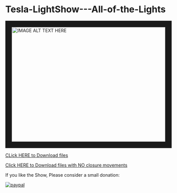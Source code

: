 # Tesla-LightShow---All-of-the-Lights

<a href="http://www.youtube.com/watch?feature=player_embedded&v=Va9t6SWx7WE
" target="_blank"><img src="http://img.youtube.com/vi/Va9t6SWx7WE/0.jpg" 
alt="IMAGE ALT TEXT HERE" width="480" height="360" border="20" /></a>

[CLick HERE to Download files](https://github.com/aaronac8/Tesla-LightShow---All-of-the-Lights/files/7798377/All.of.the.lights.Tesla.zip)

[Click HERE to Download files with NO closure movements](https://github.com/aaronac8/Tesla-LightShow---All-of-the-Lights/files/7798381/allofthelightsNM.zip)





If you like the Show, Please consider a small donation:

[![paypal](https://www.paypalobjects.com/en_US/i/btn/btn_donateCC_LG.gif)](https://www.paypal.com/donate/?business=QSTC967LRMQZ4&no_recurring=1&item_name=Thank+you+and+have+a+GREAT+day%21&currency_code=USD)
